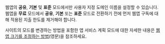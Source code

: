 웹앱의 **공유**, **기본** 및 **표준** 모드에서만 사용자 지정 도메인 이름을 설정할 수 있습니다. 웹앱을 **무료** 모드에서 **공유**, **기본** 또는 **표준** 모드로 전환하기 전에 먼저 웹앱 구독에 대해 적용된 지출 한도를 제거해야 합니다.

사이트의 모드를 변경하는 방법을 포함한 앱 서비스 계획 모드에 대한 자세한 내용은 [웹앱 크기를 조정하는 방법](../article/app-service-web/web-sites-scale.md)(영문)을 참조하세요.

<!---HONumber=August15_HO6-->